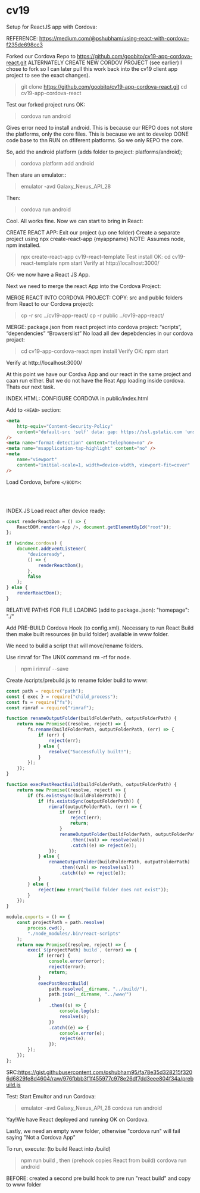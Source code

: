 # cv19

Setup for ReactJS app with Cordova:

REFERENCE: https://medium.com/@pshubham/using-react-with-cordova-f235de698cc3

Forked our Cordova Repo to https://github.com/goobito/cv19-app-cordova-react.git
ALTERNATELY CREATE NEW CORDOV PROJECT (see earlier) I chose to fork so I can later pull this work back into the cv19 client app project to see the exact changes).

> git clone https://github.com/goobito/cv19-app-cordova-react.git
> cd cv19-app-cordova-react

Test our forked project runs OK:

> cordova run android

Gives error need to install android. This is because our REPO does not store the platforms, only the core files. This is because we ant to develop OONE code base to thn RUN on dfiferent platforms. So we only REPO the core.

So, add the android platform (adds folder to project: platforms/android);

> cordova platform add android

Then stare an emulator::

> emulator -avd Galaxy_Nexus_API_28

Then:

> cordova run android

Cool. All works fine. Now we can start to bring in React:

CREATE REACT APP:
Exit our project (up one folder)
Create a separate project using npx create-react-app {myappname}
NOTE: Assumes node, npm installed.

> npx create-react-app cv19-react-template
> Test install OK:
> cd cv19-react-template
> npm start
> Verify at http://localhost:3000/

OK- we now have a React JS App.

Next we need to merge the react App into the Cordova Project:

MERGE REACT INTO CORDOVA PROJECT:
COPY: src and public folders from React to our Cordova project):

> cp -r src ../cv19-app-react/
> cp -r public ../cv19-app-react/

MERGE: package.json from react project into cordova project:
“scripts”,
“dependencies”
“Browserslist”
No load all dev depebdencies in our cordova projact:

> cd cv19-app-cordova-react
> npm install
> Verify OK:
> npm start

Verify at http://localhost:3000/

At this point we have our Cordva App and our react in the same project and caan run either. But we do not have the Reat App loading inside cordova. Thats our next task.

INDEX.HTML: CONFIGURE CORDOVA in public/index.html

Add to `<HEAD>` section:

```html
<meta
	http-equiv="Content-Security-Policy"
	content="default-src 'self' data: gap: https://ssl.gstatic.com 'unsafe-eval' 'unsafe-inline'; style-src 'self' 'unsafe-inline'; media-src *; img-src 'self' data: content:;"
/>
<meta name="format-detection" content="telephone=no" />
<meta name="msapplication-tap-highlight" content="no" />
<meta
	name="viewport"
	content="initial-scale=1, width=device-width, viewport-fit=cover"
/>
```

Load Cordova, before `</BODY>`:

<pre>
   <script src="cordova.js" type="text/javascript"></script>
</pre>

INDEX.JS Load react after device ready:

```javascript
const renderReactDom = () => {
	ReactDOM.render(<App />, document.getElementById("root"));
};

if (window.cordova) {
	document.addEventListener(
		"deviceready",
		() => {
			renderReactDom();
		},
		false
	);
} else {
	renderReactDom();
}
```

RELATIVE PATHS FOR FILE LOADING (add to package..json):
"homepage": "./"

Add PRE-BUILD Cordova Hook (to config.xml). Necessary to run React Build then make built resources (in build folder) available in www folder.

We need to build a script that will move/rename folders.

Use rimraf for The UNIX command rm -rf for node.

> npm i rimraf --save

Create /scripts/prebuild.js to rename folder build to www:

```javascript
const path = require("path");
const { exec } = require("child_process");
const fs = require("fs");
const rimraf = require("rimraf");

function renameOutputFolder(buildFolderPath, outputFolderPath) {
	return new Promise((resolve, reject) => {
		fs.rename(buildFolderPath, outputFolderPath, (err) => {
			if (err) {
				reject(err);
			} else {
				resolve("Successfully built!");
			}
		});
	});
}

function execPostReactBuild(buildFolderPath, outputFolderPath) {
	return new Promise((resolve, reject) => {
		if (fs.existsSync(buildFolderPath)) {
			if (fs.existsSync(outputFolderPath)) {
				rimraf(outputFolderPath, (err) => {
					if (err) {
						reject(err);
						return;
					}
					renameOutputFolder(buildFolderPath, outputFolderPath)
						.then((val) => resolve(val))
						.catch((e) => reject(e));
				});
			} else {
				renameOutputFolder(buildFolderPath, outputFolderPath)
					.then((val) => resolve(val))
					.catch((e) => reject(e));
			}
		} else {
			reject(new Error("build folder does not exist"));
		}
	});
}

module.exports = () => {
	const projectPath = path.resolve(
		process.cwd(),
		"./node_modules/.bin/react-scripts"
	);
	return new Promise((resolve, reject) => {
		exec(`${projectPath} build`, (error) => {
			if (error) {
				console.error(error);
				reject(error);
				return;
			}
			execPostReactBuild(
				path.resolve(__dirname, "../build/"),
				path.join(__dirname, "../www/")
			)
				.then((s) => {
					console.log(s);
					resolve(s);
				})
				.catch((e) => {
					console.error(e);
					reject(e);
				});
		});
	});
};
```

SRC:https://gist.githubusercontent.com/pshubham95/fa78e35d328215f3206d6829fe8d4604/raw/976fbbb3f1f455977c978e26df7dd3eee804f34a/prebuild.js

Test: Start Emultor and run Cordova:

> emulator -avd Galaxy_Nexus_API_28
> cordova run android

Yay!We have React deployed and running OK on Cordova.

Lastly, we need an empty www folder, otherwise "cordova run" will fail saying "Not a Cordova App"

To run, execute:
(to build React into /build)

> npm run build
> , then
> (prehook copies React from build)
> cordova run android

BEFORE: created a second pre build hook to pre run "react build" and copy to www folder
